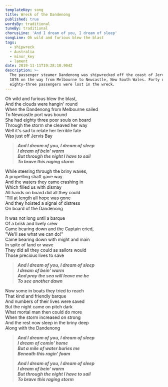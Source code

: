 ```yaml
---
templateKey: song
title: Wreck of the Dandenong
published: true
wordsBy: traditional
tuneBy: traditional
chorusLine: 'And I dream of you, I dream of sleep'
songLine: Oh wild and furious blew the blast
tags:
  - shipwreck
  - Australia
  - minor_key
  - lament
date: 2019-11-11T19:28:10.904Z
description: >-
  The passenger steamer Dandenong was shipwrecked off the coast of Jervis Bay in
  1876 on the way from Melbourne to Newcastle, New South Wales. Forty out of
  eighty-three passengers were lost in the wreck.
---
```

Oh wild and furious blew the blast,\
And the clouds were hangin' round\
When the Dandenong from Melbourne sailed\
To Newcastle port was bound\
She had eighty three poor souls on board\
Through the storm she cleaved her way\
Well it's sad to relate her terrible fate\
Was just off Jervis Bay

> ***And I dream of you, I dream of sleep\
I dream of bein' warm\
But through the night I have to sail\
To brave this raging storm***

While steering through the briny waves,\
A propelling shaft gave way\
And the waters they came crashing in\
Which filled us with dismay\
All hands on board did all they could\
'Till at length all hope was gone\
And they hoisted a signal of distress\
On board of the Dandenong

It was not long until a barque\
Of a brisk and lively crew\
Came bearing down and the Captain cried,\
"We'll see what we can do!"\
Came bearing down with might and main\
In spite of land or wave\
They did all they could as sailors would\
Those precious lives to save

> ***And I dream of you, I dream of sleep***\
> ***I dream of bein' warm***\
> ***And pray the sea will leave me be***\
> ***To see another dawn***

Now some in boats they tried to reach\
That kind and friendly barque\
And numbers of their lives were saved\
But the night came on pitch dark\
What mortal man then could do more\
When the storm increased on strong\
And the rest now sleep in the briny deep\
Along with the Dandenong

> ***And I dream of you, I dream of sleep***\
> ***I dream of comin' home***\
> ***But a mile of water buries me***\
> ***Beneath this ragin' foam***
>
> ***And I dream of you, I dream of sleep***\
> ***I dream of bein' warm***\
> ***But through the night I have to sail***\
> ***To brave this raging storm***
